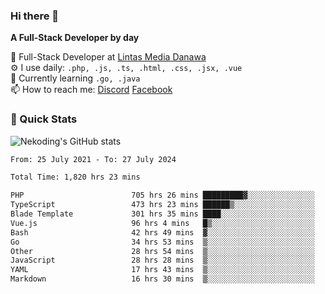 ### Hi there 👋

**A Full-Stack Developer by day**

🔭 Full-Stack Developer at [Lintas Media Danawa](https://www.lintasmediadanawa.com/)  
⚙️ I use daily: `.php, .js, .ts, .html, .css, .jsx, .vue`  
🌱 Currently learning `.go, .java`  
📫 How to reach me: [Discord](https://discordapp.com/users/984448732999327766)  [Facebook](https://fb.me/tyvandi)  

### 🚀 Quick Stats  

![Nekoding's GitHub stats](https://github-readme-stats.vercel.app/api?username=nekoding&show_icons=true)

<!--START_SECTION:waka-->

```txt
From: 25 July 2021 - To: 27 July 2024

Total Time: 1,820 hrs 23 mins

PHP                        705 hrs 26 mins █████████▓░░░░░░░░░░░░░░░   38.15 %
TypeScript                 473 hrs 23 mins ██████▒░░░░░░░░░░░░░░░░░░   25.60 %
Blade Template             301 hrs 35 mins ████░░░░░░░░░░░░░░░░░░░░░   16.31 %
Vue.js                     96 hrs 4 mins   █▒░░░░░░░░░░░░░░░░░░░░░░░   05.20 %
Bash                       42 hrs 49 mins  ▓░░░░░░░░░░░░░░░░░░░░░░░░   02.32 %
Go                         34 hrs 53 mins  ▒░░░░░░░░░░░░░░░░░░░░░░░░   01.89 %
Other                      28 hrs 54 mins  ▒░░░░░░░░░░░░░░░░░░░░░░░░   01.56 %
JavaScript                 28 hrs 28 mins  ▒░░░░░░░░░░░░░░░░░░░░░░░░   01.54 %
YAML                       17 hrs 43 mins  ▒░░░░░░░░░░░░░░░░░░░░░░░░   00.96 %
Markdown                   16 hrs 30 mins  ▒░░░░░░░░░░░░░░░░░░░░░░░░   00.89 %
```

<!--END_SECTION:waka-->

<!--
**nekoding/nekoding** is a ✨ _special_ ✨ repository because its `README.md` (this file) appears on your GitHub profile.

Here are some ideas to get you started:

- 🔭 I’m currently working on ...
- 🌱 I’m currently learning ...
- 👯 I’m looking to collaborate on ...
- 🤔 I’m looking for help with ...
- 💬 Ask me about ...
- 📫 How to reach me: ...
- 😄 Pronouns: ...
- ⚡ Fun fact: ...
-->

